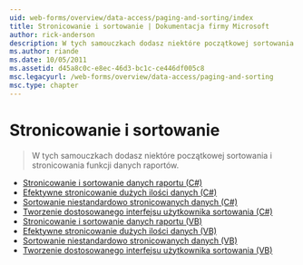 ```yaml
---
uid: web-forms/overview/data-access/paging-and-sorting/index
title: Stronicowanie i sortowanie | Dokumentacja firmy Microsoft
author: rick-anderson
description: W tych samouczkach dodasz niektóre początkowej sortowania i stronicowania funkcji danych raportów.
ms.author: riande
ms.date: 10/05/2011
ms.assetid: d45a8c0c-e8ec-46d3-bc1c-ce446df005c8
msc.legacyurl: /web-forms/overview/data-access/paging-and-sorting
msc.type: chapter
---
```

<a name="paging-and-sorting"></a>Stronicowanie i sortowanie
====================
> W tych samouczkach dodasz niektóre początkowej sortowania i stronicowania funkcji danych raportów.


- [Stronicowanie i sortowanie danych raportu (C#)](paging-and-sorting-report-data-cs.md)
- [Efektywne stronicowanie dużych ilości danych (C#)](efficiently-paging-through-large-amounts-of-data-cs.md)
- [Sortowanie niestandardowo stronicowanych danych (C#)](sorting-custom-paged-data-cs.md)
- [Tworzenie dostosowanego interfejsu użytkownika sortowania (C#)](creating-a-customized-sorting-user-interface-cs.md)
- [Stronicowanie i sortowanie danych raportu (VB)](paging-and-sorting-report-data-vb.md)
- [Efektywne stronicowanie dużych ilości danych (VB)](efficiently-paging-through-large-amounts-of-data-vb.md)
- [Sortowanie niestandardowo stronicowanych danych (VB)](sorting-custom-paged-data-vb.md)
- [Tworzenie dostosowanego interfejsu użytkownika sortowania (VB)](creating-a-customized-sorting-user-interface-vb.md)

